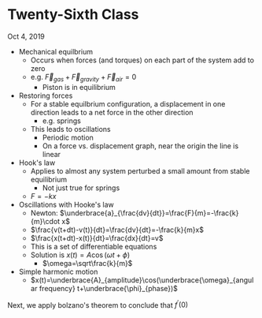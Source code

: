 # Twenty-Sixth Class
Oct 4, 2019
* Mechanical equilbrium
  * Occurs when forces (and torques) on each part of the system add to zero
  * e.g. $\vec{F}_{gas}+\vec{F}_{gravity}+\vec{F}_{air}=0$
    * Piston is in equilibrium
* Restoring forces
  * For a stable equilbrium configuration, a displacement in one direction leads to a net force in the other direction
    * e.g. springs
  * This leads to oscillations
    * Periodic motion
    * On a force vs. displacement graph, near the origin the line is linear
* Hook's law
  * Applies to almost any system perturbed a small amount from stable equilibrium
    * Not just true for springs
  * $F=-kx$
* Oscillations with Hooke's law
  * Newton: $\underbrace{a}_{\frac{dv}{dt}}=\frac{F}{m}=-\frac{k}{m}\cdot x$
  * $\frac{v(t+dt)-v(t)}{dt}=\frac{dv}{dt}=-\frac{k}{m}x$
  * $\frac{x(t+dt)-x(t)}{dt}=\frac{dx}{dt}=v$
  * This is a set of differentiable equations
  * Solution is $x(t)=A\cos(\omega t+\phi)$
    * $\omega=\sqrt\frac{k}{m}$
* Simple harmonic motion
  * $x(t)=\underbrace{A}_{amplitude}\cos(\underbrace{\omega}_{angular frequency} t+\underbrace{\phi}_{phase})$


Next, we apply bolzano's theorem to conclude that $f^\prime(0)$
